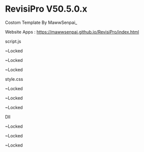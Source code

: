 # RevisiPro V50.5.0.x

Costom Template By MawwSenpai_


Website Apps :
https://mawwsenpai.github.io/RevisiPro/index.html


script.js

~Locked

~Locked

~Locked


style.css

~Locked

~Locked

~Locked


Dll 

~Locked

~Locked 

~Locked 

